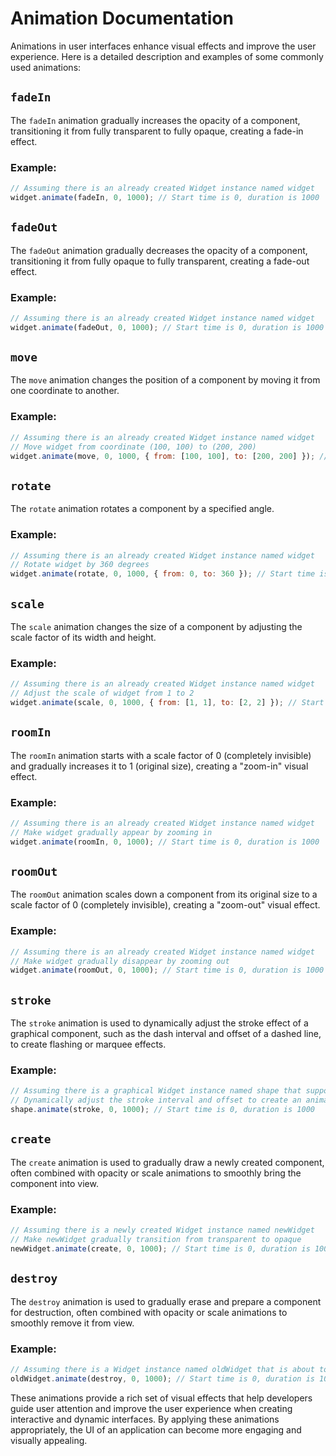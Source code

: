 # Animation Documentation

Animations in user interfaces enhance visual effects and improve the user experience. Here is a detailed description and examples of some commonly used animations:

## `fadeIn`

The `fadeIn` animation gradually increases the opacity of a component, transitioning it from fully transparent to fully opaque, creating a fade-in effect.

### Example:

```javascript
// Assuming there is an already created Widget instance named widget
widget.animate(fadeIn, 0, 1000); // Start time is 0, duration is 1000
```

## `fadeOut`

The `fadeOut` animation gradually decreases the opacity of a component, transitioning it from fully opaque to fully transparent, creating a fade-out effect.

### Example:

```javascript
// Assuming there is an already created Widget instance named widget
widget.animate(fadeOut, 0, 1000); // Start time is 0, duration is 1000
```

## `move`

The `move` animation changes the position of a component by moving it from one coordinate to another.

### Example:

```javascript
// Assuming there is an already created Widget instance named widget
// Move widget from coordinate (100, 100) to (200, 200)
widget.animate(move, 0, 1000, { from: [100, 100], to: [200, 200] }); // Start time is 0, duration is 1000
```

## `rotate`

The `rotate` animation rotates a component by a specified angle.

### Example:

```javascript
// Assuming there is an already created Widget instance named widget
// Rotate widget by 360 degrees
widget.animate(rotate, 0, 1000, { from: 0, to: 360 }); // Start time is 0, duration is 1000
```

## `scale`

The `scale` animation changes the size of a component by adjusting the scale factor of its width and height.

### Example:

```javascript
// Assuming there is an already created Widget instance named widget
// Adjust the scale of widget from 1 to 2
widget.animate(scale, 0, 1000, { from: [1, 1], to: [2, 2] }); // Start time is 0, duration is 1000
```

## `roomIn`

The `roomIn` animation starts with a scale factor of 0 (completely invisible) and gradually increases it to 1 (original size), creating a "zoom-in" visual effect.

### Example:

```javascript
// Assuming there is an already created Widget instance named widget
// Make widget gradually appear by zooming in
widget.animate(roomIn, 0, 1000); // Start time is 0, duration is 1000
```

## `roomOut`

The `roomOut` animation scales down a component from its original size to a scale factor of 0 (completely invisible), creating a "zoom-out" visual effect.

### Example:

```javascript
// Assuming there is an already created Widget instance named widget
// Make widget gradually disappear by zooming out
widget.animate(roomOut, 0, 1000); // Start time is 0, duration is 1000
```

## `stroke`

The `stroke` animation is used to dynamically adjust the stroke effect of a graphical component, such as the dash interval and offset of a dashed line, to create flashing or marquee effects.

### Example:

```javascript
// Assuming there is a graphical Widget instance named shape that supports stroke styles
// Dynamically adjust the stroke interval and offset to create an animation effect
shape.animate(stroke, 0, 1000); // Start time is 0, duration is 1000
```

## `create`

The `create` animation is used to gradually draw a newly created component, often combined with opacity or scale animations to smoothly bring the component into view.

### Example:

```javascript
// Assuming there is a newly created Widget instance named newWidget
// Make newWidget gradually transition from transparent to opaque
newWidget.animate(create, 0, 1000); // Start time is 0, duration is 1000
```

## `destroy`

The `destroy` animation is used to gradually erase and prepare a component for destruction, often combined with opacity or scale animations to smoothly remove it from view.

### Example:

```javascript
// Assuming there is a Widget instance named oldWidget that is about to be removed
oldWidget.animate(destroy, 0, 1000); // Start time is 0, duration is 1000
```

These animations provide a rich set of visual effects that help developers guide user attention and improve the user experience when creating interactive and dynamic interfaces. By applying these animations appropriately, the UI of an application can become more engaging and visually appealing.
